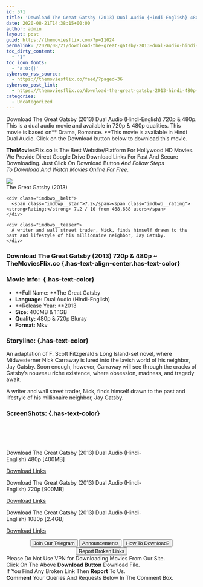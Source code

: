 ```yaml
---
id: 571
title: 'Download The Great Gatsby (2013) Dual Audio {Hindi-English} 480p [400MB] || 720p [900MB] || 1080p [2.4GB]'
date: 2020-08-21T14:38:15+00:00
author: admin
layout: post
guid: https://themoviesflix.com/?p=11024
permalink: /2020/08/21/download-the-great-gatsby-2013-dual-audio-hindi-english-480p-400mb-720p-900mb-1080p-2-4gb/
tdc_dirty_content:
  - "1"
tdc_icon_fonts:
  - 'a:0:{}'
cyberseo_rss_source:
  - https://themoviesflix.co/feed/?paged=36
cyberseo_post_link:
  - https://themoviesflix.co/download-the-great-gatsby-2013-hindi-480p-720p/
categories:
  - Uncategorized
---
```

Download The Great Gatsby (2013) Dual Audio (Hindi-English)&nbsp;720p&nbsp;&&nbsp;480p. This is&nbsp;a&nbsp;dual audio&nbsp;movie and available in&nbsp;720p&nbsp;&&nbsp;480p&nbsp;qualities. This movie is based on**&nbsp;Drama,&nbsp;Romance.&nbsp;**This movie is available in Hindi Dual Audio. Click on the Download button below to download this movie.

**TheMoviesFlix.co**&nbsp;is The Best Website/Platform For Hollywood HD Movies. We Provide Direct Google Drive Download Links For Fast And Secure Downloading. Just Click On Download Button&nbsp;_And Follow Steps To&nbsp;Download And Watch Movies Online For Free_.

<div class="imdbwp imdbwp--movie dark">
  <div class="imdbwp__thumb">
    <a class="imdbwp__link" target="_blank" title="The Great Gatsby" href="https://www.imdb.com/title/tt1343092/" rel="nofollow noopener noreferrer"><img class="imdbwp__img" src="https://m.media-amazon.com/images/M/MV5BMTkxNTk1ODcxNl5BMl5BanBnXkFtZTcwMDI1OTMzOQ@@._V1_SX300.jpg" /></a>
  </div>
  
  <div class="imdbwp__content">
    <div class="imdbwp__header">
      <span class="imdbwp__title">The Great Gatsby</span> (2013)
    </div>
    
    <div class="imdbwp__belt">
      <span class="imdbwp__star">7.2</span><span class="imdbwp__rating"><strong>Rating:</strong> 7.2 / 10 from 468,688 users</span>
    </div>
    
    <div class="imdbwp__teaser">
      A writer and wall street trader, Nick, finds himself drawn to the past and lifestyle of his millionaire neighbor, Jay Gatsby.
    </div>
  </div>
</div>

### Download The Great Gatsby (2013) 720p & 480p ~ TheMoviesFlix.co {.has-text-align-center.has-text-color}

### Movie Info:&nbsp; {.has-text-color}

  * **Full Name:&nbsp;**The Great Gatsby
  * **Language:**&nbsp;Dual Audio (Hindi-English)
  * **Release Year:&nbsp;**2013
  * **Size:**&nbsp;400MB & 1.1GB
  * **Quality:**&nbsp;480p & 720p Bluray
  * **Format:**&nbsp;Mkv

### Storyline: {.has-text-color}

An adaptation of F. Scott Fitzgerald’s Long Island-set novel, where Midwesterner Nick Carraway is lured into the lavish world of his neighbor, Jay Gatsby. Soon enough, however, Carraway will see through the cracks of Gatsby’s nouveau riche existence, where obsession, madness, and tragedy await.

A writer and wall street trader, Nick, finds himself drawn to the past and lifestyle of his millionaire neighbor, Jay Gatsby.

### ScreenShots: {.has-text-color}

<div class="wp-block-image">
  <figure class="aligncenter"><img src="https://i.imgur.com/y4fRJct.jpg" alt /></figure>
</div>

<div class="wp-block-image">
  <figure class="aligncenter"><img src="https://i.imgur.com/9chYvsS.jpg" alt /></figure>
</div>

<div class="wp-block-image">
  <figure class="aligncenter"><img src="https://i.imgur.com/o1V33g1.jpg" alt /></figure>
</div>

<div class="wp-block-image">
  <figure class="aligncenter"><img src="https://i.imgur.com/RE3Vf8R.jpg" alt /></figure>
</div>

<div class="wp-block-image">
  <figure class="aligncenter"><img src="https://i.imgur.com/Fv7JOda.jpg" alt /></figure>
</div>

<p class="has-text-align-center has-text-color has-medium-font-size">
  Download&nbsp;The Great Gatsby (2013) Dual Audio (Hindi-English)&nbsp;480p&nbsp;[400MB]
</p>

<span class="mb-center maxbutton-3-center"><span class="maxbutton-3-container mb-container"><a class="maxbutton-3 maxbutton maxbutton-post-button" target="_blank" rel="nofollow noopener noreferrer" href="https://coinquint.com/a7420/"><span class="mb-text">Download Links</span></a></span></span>

<p class="has-text-align-center has-text-color has-medium-font-size">
  Download&nbsp;The Great Gatsby (2013) Dual Audio (Hindi-English)&nbsp;720p&nbsp;[900MB]
</p>

<span class="mb-center maxbutton-3-center"><span class="maxbutton-3-container mb-container"><a class="maxbutton-3 maxbutton maxbutton-post-button" target="_blank" rel="nofollow noopener noreferrer" href="https://coinquint.com/a7422/"><span class="mb-text">Download Links</span></a></span></span>

<p class="has-text-align-center has-text-color has-medium-font-size">
  Download&nbsp;The Great Gatsby (2013) Dual Audio (Hindi-English)&nbsp;1080p&nbsp;[2.4GB]
</p>

<span class="mb-center maxbutton-3-center"><span class="maxbutton-3-container mb-container"><a class="maxbutton-3 maxbutton maxbutton-post-button" target="_blank" rel="nofollow noopener noreferrer" href="https://coinquint.com/a14834/"><span class="mb-text">Download Links</span></a></span></span>

<center>
</center>

<center>
  <a href="https://t.me/themoviesflixcom" target="_blank" data-wpel-link="external" rel="nofollow external noopener noreferrer"><button class="button button5">Join Our Telegram</button></a> <a href="https://themoviesflix.co/download-the-great-gatsby-2013-hindi-480p-720p/#" target="_blank" data-wpel-link="external" rel="nofollow external noopener noreferrer"><button class="button button5">Announcements</button></a> <a href="https://themoviesflix.com/how-to-download/" target="_blank" data-wpel-link="external" rel="nofollow external noopener noreferrer"><button class="button button5">How To Download?</button></a> <a href="https://themoviesflix.co/download-the-great-gatsby-2013-hindi-480p-720p/#" target="_blank" data-wpel-link="external" rel="nofollow external noopener noreferrer"><button class="button button5">Report Broken Links</button></a>
</center>

<div class="alert alert-danger">
  Please Do Not Use VPN for Downloading Movies From Our Site.
</div>

<div class="alert alert-success">
  Click On The Above <strong>Download Button</strong> Download File.
</div>

<div class="alert alert-warning">
  If You Find Any Broken Link Then <strong>Report</strong> To Us.
</div>

<div class="alert alert-info">
  <strong>Comment</strong> Your Queries And Requests Below In The Comment Box.
</div>